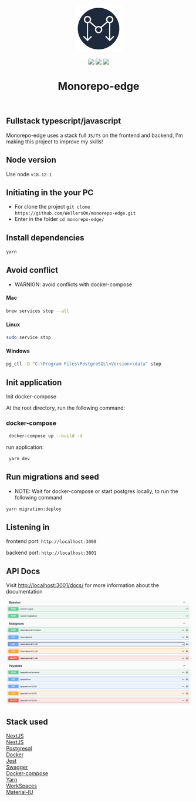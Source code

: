 <p align="center">
    <img src="./monorepo.png" height="130"/>
</p>
<p align="center">
    <img src="https://img.shields.io/github/package-json/v/wellers0n/monorepo-edge?style=flat-square"/>
    <img src="https://img.shields.io/github/last-commit/wellers0n/monorepo-edge?style=flat-square"/>
    <a href="https://twitter.com/wellers0n_" target="_blank">
        <img src="https://img.shields.io/twitter/url/https/wellers0n_.svg?style=social"/>
    </a>
</p>

<p>
   <h1 align="center">Monorepo-edge</h1>
<p/>
    
<br/>

## Fullstack typescript/javascript

Monorepo-edge uses a stack full `JS/TS` on the frontend and backend, I'm making this project to improve
my skills!

## Node version

Use node `v18.12.1`

## Initiating in the your PC

- For clone the project `git clone https://github.com/Wellers0n/monorepo-edge.git`
- Enter in the folder `cd monorepo-edge/`

## Install dependencies

```sh
yarn
```

## Avoid conflict

- WARNIGN: avoid conflicts with docker-compose

#### Mac

```sh
brew services stop --all
```

#### Linux

```sh
sudo service stop
```

#### Windows

```sh
pg_ctl -D "C:\Program Files\PostgreSQL\<Version>\data" stop
```

## Init application

Init docker-compose

At the root directory, run the following command:

### docker-compose

```sh
 docker-compose up --build -d
```

run application:

```sh
 yarn dev
```

## Run migrations and seed

- NOTE: Wait for docker-compose or start postgres locally, to run the following command

```sh
yarn migration:deploy
```

## Listening in

frontend port: `http://localhost:3000`

backend port: `http://localhost:3001`

## API Docs

Visit [http://localhost:3001/docs/](http://localhost:3001/api/) for more information about the documentation

 <img src="./swagger.png" />

## Stack used

[NextJS](https://nextjs.org/)<br/>
[NestJS](https://nestjs.com/)<br/>
[Postgresql](https://www.postgresql.org/)<br/>
[Docker](https://www.docker.com/)<br/>
[Jest](https://jestjs.io/pt-BR/)<br/>
[Swagger](https://swagger.io/)<br/>
[Docker-compose](https://docs.docker.com/compose/)<br/>
[Yarn](https://yarnpkg.com/en/)<br/>
[WorkSpaces](https://yarnpkg.com/lang/en/docs/workspaces/)<br/>
[Material-IU](https://mui.com/)<br/>

